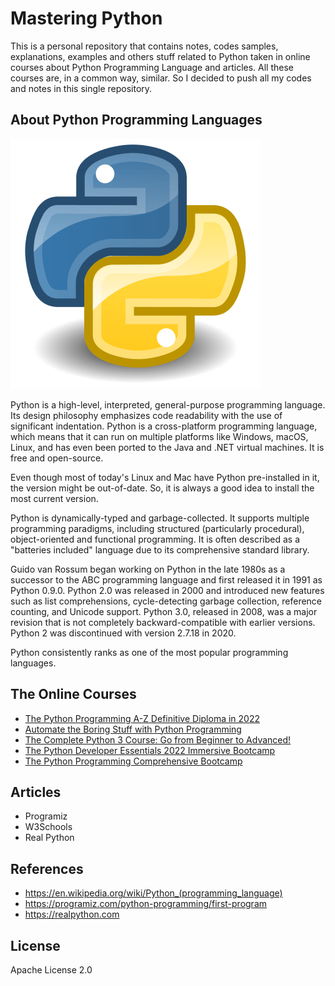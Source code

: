 # Mastering Python
This is a personal repository that contains notes, codes samples, explanations, examples and others stuff related to Python taken in online courses about Python Programming Language and articles. All these courses are, in a common way, similar. So I decided to push all my codes and notes in this single repository. 

## About Python Programming Languages

![python logo](python_logo.png "Python Logo")

Python is a high-level, interpreted, general-purpose programming language. Its design philosophy emphasizes code readability with the use of significant indentation. Python is a cross-platform programming language, which means that it can run on multiple platforms like Windows, macOS, Linux, and has even been ported to the Java and .NET virtual machines. It is free and open-source.

Even though most of today's Linux and Mac have Python pre-installed in it, the version might be out-of-date. So, it is always a good idea to install the most current version.

Python is dynamically-typed and garbage-collected. It supports multiple programming paradigms, including structured (particularly procedural), object-oriented and functional programming. It is often described as a "batteries included" language due to its comprehensive standard library.

Guido van Rossum began working on Python in the late 1980s as a successor to the ABC programming language and first released it in 1991 as Python 0.9.0. Python 2.0 was released in 2000 and introduced new features such as list comprehensions, cycle-detecting garbage collection, reference counting, and Unicode support. Python 3.0, released in 2008, was a major revision that is not completely backward-compatible with earlier versions. Python 2 was discontinued with version 2.7.18 in 2020.

Python consistently ranks as one of the most popular programming languages.


## The Online Courses
- [The Python Programming A-Z Definitive Diploma in 2022](https://www.udemy.com/course/the-ultimate-python-programming-a-z-masterclass)
- [Automate the Boring Stuff with Python Programming](https://www.udemy.com/course/automate/)
- [The Complete Python 3 Course: Go from Beginner to Advanced!](https://www.udemy.com/course/learn-python-3-from-beginner-to-advanced)
- [The Python Developer Essentials 2022 Immersive Bootcamp](https://www.udemy.com/course/new-python-programming-the-complete-guide-2021-edition)
- [The Python Programming Comprehensive Bootcamp](https://www.udemy.com/course/the-python-programming-v39-comprehensive-bootcamp)


## Articles
- Programiz
- W3Schools
- Real Python


## References
- https://en.wikipedia.org/wiki/Python_(programming_language)
- https://programiz.com/python-programming/first-program
- https://realpython.com


## License
Apache License 2.0
